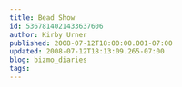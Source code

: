 ```yaml
---
title: Bead Show
id: 5367814021433637606
author: Kirby Urner
published: 2008-07-12T18:00:00.001-07:00
updated: 2008-07-12T18:13:09.265-07:00
blog: bizmo_diaries
tags: 
---
```


[](https://blogger.googleusercontent.com/img/b/R29vZ2xl/AVvXsEj3_CJtW3tBP24zrM1H5t6r9kNDOk9MM922Ynu9boeE8tk0wiqE8ttyHM04FLqeH_4VPBcsQiQqx71d766U37NUIqR59taAPSEAXH2ORnZ7G4UG6eJ-_EENn9MkUN-lh3jNvbHX/s1600-h/P7120013.JPG)[](https://blogger.googleusercontent.com/img/b/R29vZ2xl/AVvXsEj-t_lFFIf_hZAkOWNS44oOMUtYiQgFy1OVxmYl8v-s_BqWjc5Cklg1Q2MICb_0R1z8E0CXTl4Aes6MSn2cvN6xrGIoJAsUH7oDW-kvDNqEhye5sZCIRTD1D59OxluI_squYK9k/s1600-h/P7120019.JPG)[](https://blogger.googleusercontent.com/img/b/R29vZ2xl/AVvXsEhzotH4odbfU_Svth1Zz8bIvtAs_l_KLL1qBEUkHHeqccuZfdFdOfztvIGmf3X24YpUocMI8X8Cax4628JiINSbnGiR_6Zjp8C3oq983oh02yj9FSulrfM9jORgHHlIg5irZ2ux/s1600-h/P7120023.JPG)[](https://blogger.googleusercontent.com/img/b/R29vZ2xl/AVvXsEji6-XAj4tveHefiBNJh7WPs8FOjd5Ls6yWRIN9N8AT93E8Rr5qzEyu3wQ374WzvzSZkNe69xF8XmKzh3aknQdii9vs8S8SgEAmRymSAerDlgwJxfIPZll5LRINMqHfzfMpaOBW/s1600-h/P7120009.JPG)[](https://blogger.googleusercontent.com/img/b/R29vZ2xl/AVvXsEi1M1Aadfc_Pw2RGR4f1b1fQYMCFiWa_yoLLAVmP0qS6RsNz04chYTGLrqAOh_0PBUJ71wiBaU6GSPGWbNta5oZe0VSL27owcIgY8lwpz35xS8N311deAzXab7oS3jRPgJs3k53/s1600-h/P7120011.JPG)